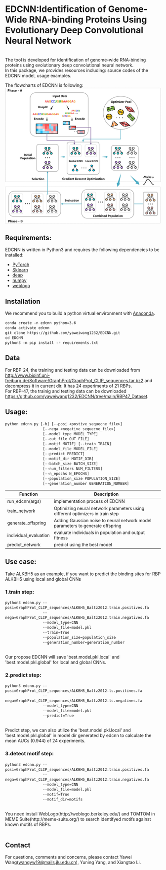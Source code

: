 # EDCNN:Identification of Genome-Wide RNA-binding Proteins Using Evolutionary Deep Convolutional Neural Network
<br>
The tool is developed for identification of genome-wide RNA-binding proteins using evolutionary deep convolutional neural network.<br>
In this package, we provides resources including: source codes of the EDCNN model, usage examples. 

The flowcharts of EDCNN is following:<br>
![Image text](https://github.com/yaweiwang1232/EDCNN/blob/main/Architecture.png)
## Requirements:
EDCNN is written in Python3 and requires the following dependencies to be installed: <br>
+ [PyTorch](http://pytorch.org/) <br>
+ [Sklearn](https://github.com/scikit-learn/scikit-learn)
+ [deap](https://github.com/deap/deap)
+ [numpy](http://numpy.org/)
+ [weblogo](http://weblogo.berkeley.edu/)

## Installation
We recommend you to build a python virtual environment with [Anaconda](https://docs.anaconda.com/anaconda/install/linux/). 
```
conda create -n edcnn python=3.6
conda activate edcnn
git clone https://github.com/yaweiwang1232/EDCNN.git
cd EDCNN
python3 -m pip install -r requirements.txt
```






## Data 
For RBP-24, the training and testing data can be downloaded from http://www.bioinf.uni-freiburg.de/Software/GraphProt/GraphProt_CLIP_sequences.tar.bz2 and decompress it in current dir. It has 24 experiments of 21 RBPs.<br>
For RBP-47, the trainig and testing data can be downloaded https://github.com/yaweiwang1232/EDCNN/tree/main/RBP47_Dataset.

## Usage:

```
python edcnn.py [-h] [--posi <postive_sequecne_file>]
                 [--nega <negative_sequecne_file>]
                 [--model_type MODEL_TYPE] 
                 [--out_file OUT_FILE]
                 [--motif MOTIF] [--train TRAIN] 
                 [--model_file MODEL_FILE] 
                 [--predict PREDICT]
                 [--motif_dir MOTIF_DIR]
                 [--batch_size BATCH_SIZE] 
                 [--num_filters NUM_FILTERS] 
                 [--n_epochs N_EPOCHS] 
                 [--population_size POPULATION_SIZE]
                 [--generation_number GENERATION_NUMBER]
```


Function | Description
---|---
run_edcnn(args) | implementation process of EDCNN
train_network | Optimizing neural network parameters using different optimizers in train step
generate_offspring | Adding Gaussian noise to neural network model parameters to generate offspring
individual_evaluation | evaluate individuals in population and output fitness
predict_network | predict using the best model



                 
## Use case:
Take ALKBH5 as an example, if you want to predict the binding sites for RBP ALKBH5 using local and global CNNs <br>
### 1.train step:


```
python3 edcnn.py --posi=GraphProt_CLIP_sequences/ALKBH5_Baltz2012.train.positives.fa 
                 --nega=GraphProt_CLIP_sequences/ALKBH5_Baltz2012.train.negatives.fa 
                 --model_type=CNN 
                 --model_file=model.pkl 
                 --train=True 
                 --population_size=population_size
                 --generation_number=generation_number
```
<br>
Our propose EDCNN will save 'best.model.pkl.local' and 'best.model.pkl.global' for local and global CNNs. <br>

### 2.predict step:

```
python3 edcnn.py --posi=GraphProt_CLIP_sequences/ALKBH5_Baltz2012.ls.positives.fa 
                 --nega=GraphProt_CLIP_sequences/ALKBH5_Baltz2012.ls.negatives.fa 
                 --model_type=CNN 
                 --model_file=model.pkl 
                 --predict=True 
```
<br>
Predict step, we can also utilize the 'best.model.pkl.local' and 'best.model.pkl.global' in model dir generated by edcnn to calculate the mean AUCs (0.944) of 24 experiments.<br>

### 3.detect motif step:

```
python3 edcnn.py --posi=GraphProt_CLIP_sequences/ALKBH5_Baltz2012.train.positives.fa 
                 --nega=GraphProt_CLIP_sequences/ALKBH5_Baltz2012.train.negatives.fa
                 --model_type=CNN 
                 --model_file=model.pkl 
                 --motif=True 
                 --motif_dir=motifs
```
<br>
You need install WebLogo(http://weblogo.berkeley.edu/) and TOMTOM in MEME Suite(http://meme-suite.org/) to search identifyed motifs against known motifs of RBPs. <br> 
<br>

## Contact
For questions, comments and concerns, please contact
Yawei Wang(wangyw19@mails.jlu.edu.cn), Yuning Yang, and Xiangtao Li.
